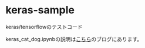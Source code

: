 # keras-sample
keras/tensorflowのテストコード

keras_cat_dog.ipynbの説明は[こちら](https://tech.aru-zakki.com/keras-cat-dog-classifier/)のブログにあります。
